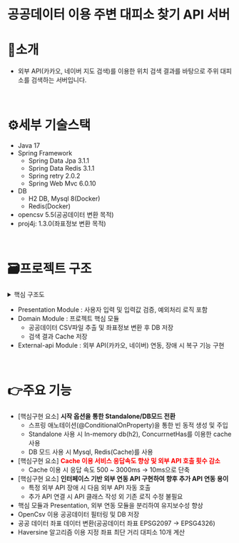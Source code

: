 # 공공데이터 이용 주변 대피소 찾기 API 서버
# 👋소개
* 외부 API(카카오, 네이버 지도 검색)를 이용한 위치 검색 결과를 바탕으로 주위 대피소를 검색하는 서버입니다.
<br>

# ⚙️세부 기술스택
* Java 17
* Spring Framework
  * Spring Data Jpa 3.1.1
  * Spring Data Redis 3.1.1
  * Spring retry 2.0.2
  * Spring Web Mvc 6.0.10
* DB
  * H2 DB, Mysql 8(Docker)
  * Redis(Docker)
* opencsv 5.5(공공데이터 변환 목적)
* proj4j: 1.3.0(좌표정보 변환 목적)
<br>

# 🗃️프로젝트 구조
<details>
<summary>핵심 구조도</summary>
  
![구조](https://github.com/galmegiz/shelter-search-project/assets/126640838/c4262e8e-6ec7-48a5-9b7d-4ee6c3fb025b)

</details>

* Presentation Module : 사용자 입력 및 입력값 검증, 예외처리 로직 포함
* Domain Module : 프로젝트 핵심 모듈
  * 공공데이터 CSV파일 추출 및 좌표정보 변환 후 DB 저장
  * 검색 결과 Cache 저장
* External-api Module : 외부 API(카카오, 네이버) 연동, 장애 시 복구 기능 구현
<br>

# 👉주요 기능
 * [핵심구현 요소] <span>**시작 옵션을 통한 Standalone/DB모드 전환**</span>
    * 스프링 애노테이션(@ConditionalOnProperty)을 통한 빈 동적 생성 및 주입
    * Standalone 사용 시 In-memory db(h2), ConcurrnetHas를 이용한 cache 사용
    * DB 모드 사용 시 Mysql, Redis(Cache)를 사용
 * [핵심구현 요소] <span style="color:red">**Cache 이용 서비스 응답속도 향상 및 외부 API 호출 횟수 감소**</span>
   * Cache 이용 시 응답 속도 500 ~ 3000ms -> 10ms으로 단축
 * [핵심구현 요소] <span>**인터페이스 기반 외부 연동 API 구현하여 향후 추가 API 연동 용이**</span>
    * 특정 외부 API 장애 시 다음 외부 API 자동 호출
    * 추가 API 연결 시 API 클래스 작성 외 기존 로직 수정 불필요
 * 핵심 모듈과 Presentation, 외부 연동 모듈을 분리하여 유지보수성 향상
 * OpenCsv 이용 공공데이터 필터링 및 DB 저장
 * 공공 데이터 좌표 데이터 변환(공공데이터 좌표 EPSG2097 -> EPSG4326)
 * Haversine 알고리즘 이용 지정 좌표 최단 거리 대피소 10개 계산
 
  
<br>
